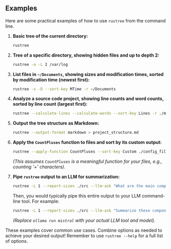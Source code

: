 ## Examples

Here are some practical examples of how to use `rustree` from the command line.

1.  **Basic tree of the current directory:**
    ```bash
    rustree
    ```

2.  **Tree of a specific directory, showing hidden files and up to depth 2:**
    ```bash
    rustree -a -L 2 /var/log
    ```

3.  **List files in `~/Documents`, showing sizes and modification times, sorted by modification time (newest first):**
    ```bash
    rustree -s -D --sort-key MTime -r ~/Documents
    ```

4.  **Analyze a source code project, showing line counts and word counts, sorted by line count (largest first):**
    ```bash
    rustree --calculate-lines --calculate-words --sort-key Lines -r ./my_project_src
    ```

5.  **Output the tree structure as Markdown:**
    ```bash
    rustree --output-format markdown > project_structure.md
    ```

6.  **Apply the `CountPluses` function to files and sort by its custom output:**
    ```bash
    rustree --apply-function CountPluses --sort-key Custom ./config_files
    ```
    *(This assumes `CountPluses` is a meaningful function for your files, e.g., counting '+' characters).*

7.  **Pipe `rustree` output to an LLM for summarization:**
    ```bash
    rustree -L 1 --report-sizes ./src --llm-ask "What are the main components in the src directory based on this tree?"
    ```
    Then, you would typically pipe this entire output to your LLM command-line tool. For example:
    ```bash
    rustree -L 1 --report-sizes ./src --llm-ask "Summarize these components" | ollama run mistral
    ```
    *(Replace `ollama run mistral` with your actual LLM tool and model).*

These examples cover common use cases. Combine options as needed to achieve your desired output! Remember to use `rustree --help` for a full list of options.